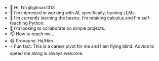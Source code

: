 - 👋 Hi, I’m @gitmax1313
- 👀 I’m interested in working with AI, specifically, training LLMs.  
- 🌱 I’m currently learning the basics.  I'm retaking calculus and I'm self-teaching Python.
- 💞️ I’m looking to collaborate on simple projects.
- 📫 How to reach me ...
- 😄 Pronouns: He/Him
- ⚡ Fun fact: This is a career pivot for me and I am flying blind.  Advice to speed me along is always welcome.  

<!---
gitmax1313/gitmax1313 is a ✨ special ✨ repository because its `README.md` (this file) appears on your GitHub profile.
You can click the Preview link to take a look at your changes.
--->
